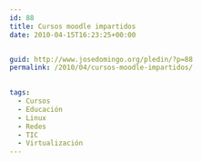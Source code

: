 ```yaml
---
id: 88
title: Cursos moodle impartidos
date: 2010-04-15T16:23:25+00:00


guid: http://www.josedomingo.org/pledin/?p=88
permalink: /2010/04/cursos-moodle-impartidos/

  
tags:
  - Cursos
  - Educación
  - Linux
  - Redes
  - TIC
  - Virtualización
---
```

